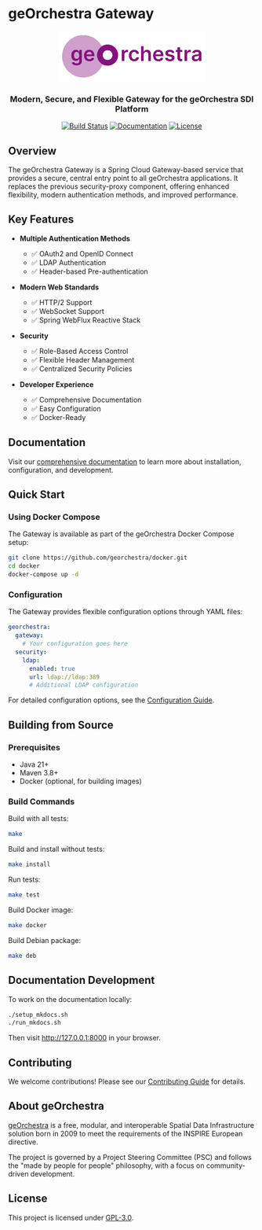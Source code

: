 # geOrchestra Gateway

<div align="center">
  <img src="docs/assets/images/georchestra-logo.svg" alt="geOrchestra Logo" width="300"/>
  <h3>Modern, Secure, and Flexible Gateway for the geOrchestra SDI Platform</h3>
</div>

<p align="center">
  <a href="https://github.com/georchestra/georchestra-gateway/actions"><img src="https://github.com/georchestra/georchestra-gateway/actions/workflows/maven.yml/badge.svg" alt="Build Status"></a>
  <a href="https://www.georchestra.org/georchestra-gateway/"><img src="https://img.shields.io/badge/docs-latest-blue" alt="Documentation"></a>
  <a href="https://github.com/georchestra/georchestra-gateway/blob/main/LICENSE.txt"><img src="https://img.shields.io/github/license/georchestra/georchestra-gateway" alt="License"></a>
</p>

## Overview

The geOrchestra Gateway is a Spring Cloud Gateway-based service that provides a secure, central entry point to all geOrchestra applications. It replaces the previous security-proxy component, offering enhanced flexibility, modern authentication methods, and improved performance.

## Key Features

- **Multiple Authentication Methods**
  - ✅ OAuth2 and OpenID Connect
  - ✅ LDAP Authentication
  - ✅ Header-based Pre-authentication
  
- **Modern Web Standards**
  - ✅ HTTP/2 Support
  - ✅ WebSocket Support
  - ✅ Spring WebFlux Reactive Stack
  
- **Security**
  - ✅ Role-Based Access Control
  - ✅ Flexible Header Management
  - ✅ Centralized Security Policies
  
- **Developer Experience**
  - ✅ Comprehensive Documentation
  - ✅ Easy Configuration
  - ✅ Docker-Ready

## Documentation

Visit our [comprehensive documentation](https://www.georchestra.org/georchestra-gateway/) to learn more about installation, configuration, and development.

## Quick Start

### Using Docker Compose

The Gateway is available as part of the geOrchestra Docker Compose setup:

```bash
git clone https://github.com/georchestra/docker.git
cd docker
docker-compose up -d
```

### Configuration

The Gateway provides flexible configuration options through YAML files:

```yaml
georchestra:
  gateway:
    # Your configuration goes here
  security:
    ldap:
      enabled: true
      url: ldap://ldap:389
      # Additional LDAP configuration
```

For detailed configuration options, see the [Configuration Guide](https://www.georchestra.org/georchestra-gateway/user_guide/configuration/).

## Building from Source

### Prerequisites

- Java 21+
- Maven 3.8+
- Docker (optional, for building images)

### Build Commands

Build with all tests:
```bash
make
```

Build and install without tests:
```bash
make install
```

Run tests:
```bash
make test
```

Build Docker image:
```bash
make docker
```

Build Debian package:
```bash
make deb
```

## Documentation Development

To work on the documentation locally:

```bash
./setup_mkdocs.sh
./run_mkdocs.sh
```

Then visit http://127.0.0.1:8000 in your browser.

## Contributing

We welcome contributions! Please see our [Contributing Guide](https://www.georchestra.org/georchestra-gateway/developer_guide/contributing/) for details.

## About geOrchestra

[geOrchestra](https://www.georchestra.org/) is a free, modular, and interoperable Spatial Data Infrastructure solution born in 2009 to meet the requirements of the INSPIRE European directive.

The project is governed by a Project Steering Committee (PSC) and follows the "made by people for people" philosophy, with a focus on community-driven development.

## License

This project is licensed under [GPL-3.0](LICENSE.txt).